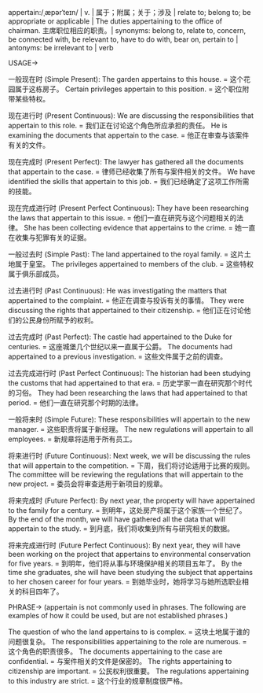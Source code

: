 appertain:/ˌæpərˈteɪn/ | v. |  属于；附属；关于；涉及 | relate to; belong to; be appropriate or applicable | The duties appertaining to the office of chairman.  主席职位相应的职责。| synonyms: belong to, relate to, concern, be connected with, be relevant to, have to do with, bear on, pertain to | antonyms: be irrelevant to | verb

USAGE->

一般现在时 (Simple Present):
The garden appertains to this house. =  这个花园属于这栋房子。
Certain privileges appertain to this position. =  这个职位附带某些特权。

现在进行时 (Present Continuous):
We are discussing the responsibilities that appertain to this role. = 我们正在讨论这个角色所应承担的责任。
He is examining the documents that appertain to the case. = 他正在审查与该案件有关的文件。

现在完成时 (Present Perfect):
The lawyer has gathered all the documents that appertain to the case. = 律师已经收集了所有与案件相关的文件。
We have identified the skills that appertain to this job. = 我们已经确定了这项工作所需的技能。

现在完成进行时 (Present Perfect Continuous):
They have been researching the laws that appertain to this issue. = 他们一直在研究与这个问题相关的法律。
She has been collecting evidence that appertains to the crime. = 她一直在收集与犯罪有关的证据。

一般过去时 (Simple Past):
The land appertained to the royal family. = 这片土地属于皇室。
The privileges appertained to members of the club. = 这些特权属于俱乐部成员。

过去进行时 (Past Continuous):
He was investigating the matters that appertained to the complaint. = 他正在调查与投诉有关的事情。
They were discussing the rights that appertained to their citizenship. = 他们正在讨论他们的公民身份所赋予的权利。

过去完成时 (Past Perfect):
The castle had appertained to the Duke for centuries. = 这座城堡几个世纪以来一直属于公爵。
The documents had appertained to a previous investigation. = 这些文件属于之前的调查。

过去完成进行时 (Past Perfect Continuous):
The historian had been studying the customs that had appertained to that era. = 历史学家一直在研究那个时代的习俗。
They had been researching the laws that had appertained to that period. = 他们一直在研究那个时期的法律。


一般将来时 (Simple Future):
These responsibilities will appertain to the new manager. = 这些职责将属于新经理。
The new regulations will appertain to all employees. = 新规章将适用于所有员工。

将来进行时 (Future Continuous):
Next week, we will be discussing the rules that will appertain to the competition. = 下周，我们将讨论适用于比赛的规则。
The committee will be reviewing the regulations that will appertain to the new project. = 委员会将审查适用于新项目的规章。

将来完成时 (Future Perfect):
By next year, the property will have appertained to the family for a century. = 到明年，这处房产将属于这个家族一个世纪了。
By the end of the month, we will have gathered all the data that will appertain to the study. = 到月底，我们将收集到所有与研究相关的数据。


将来完成进行时 (Future Perfect Continuous):
By next year, they will have been working on the project that appertains to environmental conservation for five years. = 到明年，他们将从事与环境保护相关的项目五年了。
By the time she graduates, she will have been studying the subject that appertains to her chosen career for four years. = 到她毕业时，她将学习与她所选职业相关的科目四年了。




PHRASE->
(appertain is not commonly used in phrases. The following are examples of how it could be used, but are not established phrases.)

The question of who the land appertains to is complex. = 这块土地属于谁的问题很复杂。
The responsibilities appertaining to the role are numerous. = 这个角色的职责很多。
The documents appertaining to the case are confidential. =  与案件相关的文件是保密的。
The rights appertaining to citizenship are important. = 公民权利很重要。
The regulations appertaining to this industry are strict. =  这个行业的规章制度很严格。
